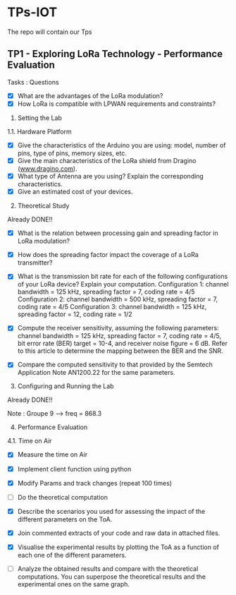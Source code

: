# TPs-IOT
The repo will contain our Tps

## TP1 - Exploring LoRa Technology - Performance Evaluation

Tasks :
Questions 
- [x] What are the advantages of the LoRa modulation?
- [x] How LoRa is compatible with LPWAN requirements and constraints?

1. Setting the Lab

1.1. Hardware Platform
- [x] Give the characteristics of the Arduino you are using: model, number of pins, type of pins, memory sizes, etc.
- [x] Give the main characteristics of the LoRa shield from Dragino (www.dragino.com).
- [x] What type of Antenna are you using? Explain the corresponding characteristics.
- [x] Give an estimated cost of your devices.

2. Theoretical Study

Already DONE!!

- [x] What is the relation between processing gain and spreading factor in LoRa modulation?
- [x] How does the spreading factor impact the coverage of a LoRa transmitter?
- [x] What is the transmission bit rate for each of the following configurations of your LoRa device? Explain your computation.
        Configuration 1: channel bandwidth = 125 kHz, spreading factor = 7, coding rate = 4/5
        Configuration 2: channel bandwidth = 500 kHz, spreading factor = 7, coding rate = 4/5
        Configuration 3: channel bandwidth = 125 kHz, spreading factor = 12, coding rate = 1/2
- [x] Compute the receiver sensitivity, assuming the following parameters: channel bandwidth = 125 kHz, spreading factor = 7, coding rate = 4/5, bit error rate (BER) target = 10-4, and receiver noise figure = 6 dB. Refer to this article to determine the mapping between the BER and the SNR.
- [x] Compare the computed sensitivity to that provided by the Semtech Application Note AN1200.22 for the same parameters.


3. Configuring and Running the Lab

Already DONE!!

Note : Groupe 9	--> freq = 868.3

4. Performance Evaluation

4.1. Time on Air

- [x] Measure the time on Air
- [x] Implement client function using python
- [x] Modify Params and track changes (repeat 100 times)

- [ ] Do the theoretical computation

- [x] Describe the scenarios you used for assessing the impact of the different parameters on the ToA.
- [x] Join commented extracts of your code and raw data in attached files.
- [x] Visualise the experimental results by plotting the ToA as a function of each one of the different parameters.
- [ ] Analyze the obtained results and compare with the theoretical computations. You can superpose the theoretical results and the experimental ones on the same graph.